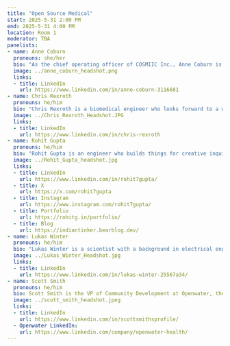 ```yaml
---
title: "Open Source Medical"
start: 2025-5-31 2:00 PM
end: 2025-5-31 4:00 PM
location: Room 1
moderator: TBA
panelists:
- name: Anne Coburn
  pronouns: she/her
  bio: "As the chief operating officer of COSMIIC Inc., Anne Coburn is leveraging skills gained in media production, licensing, contracts, budgeting, small business creation, and management to create a medical device start-up providing researchers with lower-cost tools based on the COSMIIC open source ecosystem."
  image: ../anne_coburn_headshot.png
  links:
  - title: LinkedIn
    url: https://www.linkedin.com/in/anne-coburn-3116681
- name: Chris Rexroth
  pronouns: he/him
  bio: "Chris Rexroth is a biomedical engineer who looks forward to a world where corporate interests do not interfere with medical advancements. He currently works with an implantable device that is being studied under clinical trial for its effectiveness in restoring function in people with high-level spinal cord injury. With COSMIIC, he is preparing the designs and documentation of that device system so that other researchers developing human therapies can use it themselves."
  image: ../Chris_Rexroth_Headshot.JPG
  links:
  - title: LinkedIn
    url: https://www.linkedin.com/in/chris-rexroth
- name: Rohit Gupta
  pronouns: he/him
  bio: "Rohit Gupta is an engineer who builds things for creative inquiry. His interests includes keywords like theatre, design, climate foresight, solar racing, toys, and design fiction. He has his studio practise helping clients go from idea to production. He works on projects ranging from AI agents to inventing food recipes."
  image: ../Rohit_Gupta_headshot.jpg
  links:
  - title: LinkedIn
    url: https://www.linkedin.com/in/rohit7gupta/
  - title: X
    url: https://x.com/rohit7gupta
  - title: Instagram
    url: https://www.instagram.com/rohit7gupta/
  - title: Portfolio
    url: https://rohitg.in/portfolio/
  - title: Blog
    url: https://indiantinker.bearblog.dev/
- name: Lukas Winter
  pronouns: he/him
  bio: "Lukas Winter is a scientist with a background in electrical engineering workfing for the German National Metrology Institute and the founder and current chair of the non-profit Open Source Imaging Initiative e.V.. Lukas is a dreamer, who wants to reduce conflicts of interest, redundancies and inequalities in healthcare and science. He is driving the technical developments and documentation of the OSI² ONE MR scanner and connecting the dots in the community."
  image: ../Lukas_Winter_Headshot.jpg
  links:
  - title: LinkedIn
    url: https://www.linkedin.com/in/lukas-winter-25567a34/
- name: Scott Smith
  pronouns: he/him
  bio: Scott Smith is the VP of Community Development at Openwater, the world’s first commercial open source medical device company.  He has held leadership positions at many neurotechnology companies, including Neuroscan, Compumedics, EmSense, Neuralynx, and Diagnostic Biochips. Scott was part of the team who brought the first commercial 128 channel amplifier to market (Neuroscan Synamp), and the first FDA approved 512 channel system for recording from microelectrodes in humans (Neuralynx ATLAS)
  image: ../scott_smith_headshot.jpeg
  links:
  - title: LinkedIn
    url: https://www.linkedin.com/in/scottsmithsprofile/
  - Openwater LinkedIn:
    url: https://www.linkedin.com/company/openwater-health/
---
```

